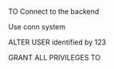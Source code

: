 TO Connect to the backend 

Use conn system

ALTER USER <username> identified by 123

GRANT ALL PRIVILEGES TO <username>